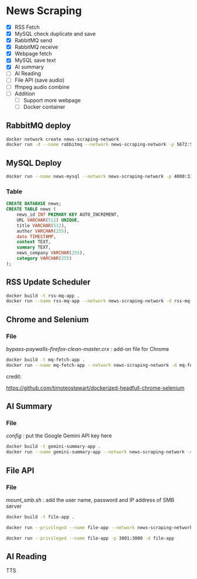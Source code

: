 # News Scraping

- [x] RSS Fetch
- [x] MySQL check duplicate and save
- [x] RabbitMQ send
- [x] RabbitMQ receive
- [x] Webpage fetch
- [x] MySQL save text
- [x] AI summary
- [ ] AI Reading
- [ ] File API (save audio)
- [ ] ffmpeg audio combine
- [ ] Addition
  - [ ] Support more webpage
  - [ ] Docker container

## RabbitMQ deploy

```sh
docker network create news-scraping-network
docker run -d --name rabbitmq --network news-scraping-network -p 5672:5672 -p 15672:15672 rabbitmq:3-management
```



## MySQL Deploy

```sh
docker run --name news-mysql --network news-scraping-network -p 4000:3306 --restart always -e MYSQL_ROOT_PASSWORD=password -d mysql 
```

### Table

```sql
CREATE DATABASE news;
CREATE TABLE news (
    news_id INT PRIMARY KEY AUTO_INCREMENT,
    URL VARCHAR(512) UNIQUE,
    title VARCHAR(512),
    author VARCHAR(255),
    date TIMESTAMP,
    context TEXT,
    summary TEXT,
    news_company VARCHAR(255),
    category VARCHAR(255)
);
```



## RSS Update Scheduler

```sh
docker build -t rss-mq-app .
docker run --name rss-mq-app --network news-scraping-network -d rss-mq-app
```



## Chrome and Selenium

### File 

*bypass-paywalls-firefox-clean-master.crx* : add-on file for Chrome

```sh
docker build -t mq-fetch-app .
docker run --name mq-fetch-app --network news-scraping-network -d mq-fetch-app
```

credit:

https://github.com/timoteostewart/dockerized-headfull-chrome-selenium



## AI Summary

### File

*config* : put the Google Gemini API key here

```sh
docker build -t gemini-summary-app .
docker run --name gemini-summary-app --network news-scraping-network -d gemini-summary-app
```



## File API

### File

*mount_smb.sh* : add the user name, password and IP address of SMB server

```sh
docker build -t file-app .

docker run --privileged --name file-app --network news-scraping-network -d --restart always file-app

docker run --privileged --name file-app -p 3001:3000 -d file-app
```



## AI Reading

TTS
